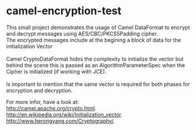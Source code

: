 # camel-encryption-test

This small project demonstrates the usage of Camel DataFormat to encrypt and decrypt messages using AES/CBC/PKCS5Padding cipher. <br>
The encrypted messages include at the begining a block of data for the initialization Vector
<br><br>
Camel CryptoDataFormat hides the complexity to initialize the vector but behind the scene this is passed as an AlgorithmParameterSpec when the Cipher is initialized (if working with JCE). 
<br><br>
Is important to mention that the same vector is required for both phases for encryption and decryption.

For more infor, have a look at: <br> 
http://camel.apache.org/crypto.html. \
http://en.wikipedia.org/wiki/Initialization_vector. \
http://www.herongyang.com/Cryptography/. 

